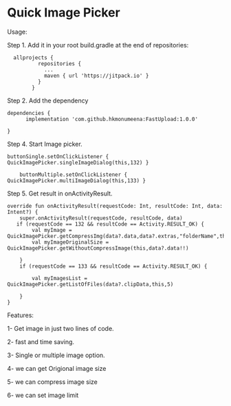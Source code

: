 # Quick Image Picker

Usage:

Step 1. Add it in your root build.gradle at the end of repositories:
            
      allprojects {
              repositories {
                ...
                maven { url 'https://jitpack.io' }
              }
            }


Step 2. Add the dependency

	dependencies {
	      implementation 'com.github.hkmonumeena:FastUpload:1.0.0'

	}


Step 4. Start Image picker. 

 	buttonSingle.setOnClickListener { QuickImagePicker.singleImageDialog(this,132) }
	
    	buttonMultiple.setOnClickListener { QuickImagePicker.multiImageDialog(this,133) }

Step 5. Get result in onActivityResult.
    
    override fun onActivityResult(requestCode: Int, resultCode: Int, data: Intent?) {
        super.onActivityResult(requestCode, resultCode, data)
       if (requestCode == 132 && resultCode == Activity.RESULT_OK) {
            val myImage = QuickImagePicker.getCompressImg(data?.data,data?.extras,"folderName",this)
            val myImageOriginalSize = QuickImagePicker.getWithoutCompressImage(this,data?.data!!)

        }
        if (requestCode == 133 && resultCode == Activity.RESULT_OK) {

            val myImagesList = QuickImagePicker.getListOfFiles(data?.clipData,this,5)

        }
    } 

Features:

1- Get image in just two lines of code.

2- fast and time saving.

3- Single or multiple image option.

4- we can get Origional image size

5- we can compress image size

6- we can set image limit

